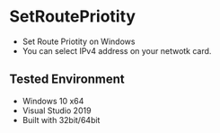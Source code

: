 # SetRoutePriotity

- Set Route Priotity on Windows
- You can select IPv4 address on your netwotk card.

## Tested Environment

- Windows 10 x64
- Visual Studio 2019
- Built with 32bit/64bit

